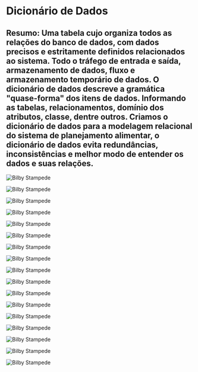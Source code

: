 # Dicionário de Dados

## Resumo: Uma tabela cujo organiza todos as relações do banco de dados, com dados precisos e estritamente definidos relacionados ao sistema. Todo o tráfego de entrada e saída, armazenamento de dados, fluxo e armazenamento temporário de dados. O dicionário de dados descreve a gramática "quase-forma" dos itens de dados. Informando as tabelas, relacionamentos, domínio dos atributos, classe, dentre outros. Criamos o dicionário de dados para a modelagem relacional do sistema de planejamento alimentar, o dicionário de dados evita redundâncias, inconsistências e melhor modo de entender os dados e suas relações.

![Bilby Stampede](https://github.com/arthuranthony2000/SIG-DIETPLAN/blob/master/docs/Dicion%C3%A1rio%20de%20dados/Dicion%C3%A1rio%20de%20dados%20(Finalizado)_pages-to-jpg-0001.jpg)

![Bilby Stampede](https://github.com/arthuranthony2000/SIG-DIETPLAN/blob/master/docs/Dicion%C3%A1rio%20de%20dados/Dicion%C3%A1rio%20de%20dados%20(Finalizado)_pages-to-jpg-0002.jpg)

![Bilby Stampede](https://github.com/arthuranthony2000/SIG-DIETPLAN/blob/master/docs/Dicion%C3%A1rio%20de%20dados/Dicion%C3%A1rio%20de%20dados%20(Finalizado)_pages-to-jpg-0003.jpg)

![Bilby Stampede](https://github.com/arthuranthony2000/SIG-DIETPLAN/blob/master/docs/Dicion%C3%A1rio%20de%20dados/Dicion%C3%A1rio%20de%20dados%20(Finalizado)_pages-to-jpg-0004.jpg)

![Bilby Stampede](https://github.com/arthuranthony2000/SIG-DIETPLAN/blob/master/docs/Dicion%C3%A1rio%20de%20dados/Dicion%C3%A1rio%20de%20dados%20(Finalizado)_pages-to-jpg-0005.jpg)

![Bilby Stampede](https://github.com/arthuranthony2000/SIG-DIETPLAN/blob/master/docs/Dicion%C3%A1rio%20de%20dados/Dicion%C3%A1rio%20de%20dados%20(Finalizado)_pages-to-jpg-0006.jpg)

![Bilby Stampede](https://github.com/arthuranthony2000/SIG-DIETPLAN/blob/master/docs/Dicion%C3%A1rio%20de%20dados/Dicion%C3%A1rio%20de%20dados%20(Finalizado)_pages-to-jpg-0007.jpg)

![Bilby Stampede](https://github.com/arthuranthony2000/SIG-DIETPLAN/blob/master/docs/Dicion%C3%A1rio%20de%20dados/Dicion%C3%A1rio%20de%20dados%20(Finalizado)_pages-to-jpg-0008.jpg)

![Bilby Stampede](https://github.com/arthuranthony2000/SIG-DIETPLAN/blob/master/docs/Dicion%C3%A1rio%20de%20dados/Dicion%C3%A1rio%20de%20dados%20(Finalizado)_pages-to-jpg-0009.jpg)

![Bilby Stampede](https://github.com/arthuranthony2000/SIG-DIETPLAN/blob/master/docs/Dicion%C3%A1rio%20de%20dados/Dicion%C3%A1rio%20de%20dados%20(Finalizado)_pages-to-jpg-0010.jpg)

![Bilby Stampede](https://github.com/arthuranthony2000/SIG-DIETPLAN/blob/master/docs/Dicion%C3%A1rio%20de%20dados/Dicion%C3%A1rio%20de%20dados%20(Finalizado)_pages-to-jpg-0011.jpg)

![Bilby Stampede](https://github.com/arthuranthony2000/SIG-DIETPLAN/blob/master/docs/Dicion%C3%A1rio%20de%20dados/Dicion%C3%A1rio%20de%20dados%20(Finalizado)_pages-to-jpg-0012.jpg)

![Bilby Stampede](https://github.com/arthuranthony2000/SIG-DIETPLAN/blob/master/docs/Dicion%C3%A1rio%20de%20dados/Dicion%C3%A1rio%20de%20dados%20(Finalizado)_pages-to-jpg-0013.jpg)

![Bilby Stampede](https://github.com/arthuranthony2000/SIG-DIETPLAN/blob/master/docs/Dicion%C3%A1rio%20de%20dados/Dicion%C3%A1rio%20de%20dados%20(Finalizado)_pages-to-jpg-0014.jpg)

![Bilby Stampede](https://github.com/arthuranthony2000/SIG-DIETPLAN/blob/master/docs/Dicion%C3%A1rio%20de%20dados/Dicion%C3%A1rio%20de%20dados%20(Finalizado)_pages-to-jpg-0015.jpg)

![Bilby Stampede](https://github.com/arthuranthony2000/SIG-DIETPLAN/blob/master/docs/Dicion%C3%A1rio%20de%20dados/Dicion%C3%A1rio%20de%20dados%20(Finalizado)_pages-to-jpg-0016.jpg)

![Bilby Stampede](https://github.com/arthuranthony2000/SIG-DIETPLAN/blob/master/docs/Dicion%C3%A1rio%20de%20dados/Dicion%C3%A1rio%20de%20dados%20(Finalizado)_pages-to-jpg-0017.jpg)
